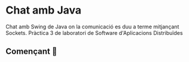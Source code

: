 # Chat amb Java
Chat amb Swing de Java on la comunicació es duu a terme mitjançant Sockets.
Pràctica 3 de laboratori de Software d'Aplicacions Distribuïdes

## Començant 🚀

